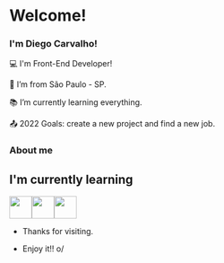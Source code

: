 # Welcome!

 

### I'm Diego Carvalho!

 

:computer: I'm Front-End Developer!

:house_with_garden: I’m from São Paulo - SP.

:books: I’m currently learning everything.

:outbox_tray: 2022 Goals: create a new project and find a new job.

 

### About me

## I'm currently learning
<img src="https://cdn.jsdelivr.net/gh/devicons/devicon/icons/html5/html5-plain.svg" width="40" height="40" /><img src="https://cdn.jsdelivr.net/gh/devicons/devicon/icons/css3/css3-plain.svg" width="40" height="40" /><img src="https://cdn.jsdelivr.net/gh/devicons/devicon/icons/javascript/javascript-plain.svg" width="40" height="40" />


          

- Thanks for visiting.

- Enjoy it!! o/
